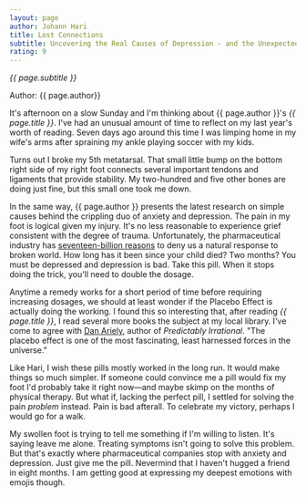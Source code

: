 ```yaml
---
layout: page
author: Johann Hari
title: Lost Connections
subtitle: Uncovering the Real Causes of Depression - and the Unexpected Solutions 
rating: 9
---
```


*{{ page.subtitle }}*

Author: {{ page.author}}

<!--
lack of male friends
design of cities
solving the symptoms of obesity
lack of friends, freedom
depression is a normal response
when the church is functioning
describe something that connects everything together
 maybe how the body is connected?
describe my own trauma and hurt as a child
changing environment is harder than taking a pill
talk about importance of this research and quarantine, crippled life.
-->

It's afternoon on a slow Sunday and I'm thinking about {{ page.author }}'s _{{ page.title }}_.  I've had an unusual amount of time to reflect on my last year's worth of reading.  Seven days ago around this time I was limping home in my wife's arms after spraining my ankle playing soccer with my kids.

Turns out I broke my 5th metatarsal.  That small little bump on the bottom right side of my right foot connects several important tendons and ligaments that provide stability.  My two-hundred and five other bones are doing just fine, but this small one took me down.

In the same way, {{ page.author }} presents the latest research on simple causes behind the crippling duo of anxiety and depression.  The pain in my foot is logical given my injury.  It's no less reasonable to experience grief consistent with the degree of trauma.  Unfortunately, the pharmaceutical industry has [seventeen-billion reasons](https://time.com/4900248/antidepressants-depression-more-common/) to deny us a natural response to broken world.  How long has it been since your child died?  Two months?  You must be depressed and depression is bad.  Take this pill.  When it stops doing the trick, you'll need to double the dosage.

Anytime a remedy works for a short period of time before requiring increasing dosages, we should at least wonder if the Placebo Effect is actually doing the working.  I found this so interesting that, after reading _{{ page.title }}_, I read several more books the subject at my local library.  I've come to agree with [Dan Ariely](https://today.duke.edu/2008/03/placeboprice.html), author of _Predictably Irrational_.  "The placebo effect is one of the most fascinating, least harnessed forces in the universe."

Like Hari, I wish these pills mostly worked in the long run.  It would make things so much simpler.  If someone could convince me a pill would fix my foot I'd probably take it right now—and maybe skimp on the months of physical therapy.  But what if, lacking the perfect pill, I settled for solving the pain _problem_ instead.  Pain is bad afterall.  To celebrate my victory, perhaps I would go for a walk.

My swollen foot is trying to tell me something if I'm willing to listen. It's saying leave me alone.  Treating symptoms isn't going to solve this problem.  But that's exactly where pharmaceutical companies stop with anxiety and depression.  Just give me the pill.  Nevermind that I haven't hugged a friend in eight months.  I am getting good at expressing my deepest emotions with emojis though.
